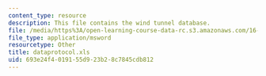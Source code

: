 ```yaml
---
content_type: resource
description: This file contains the wind tunnel database.
file: /media/https%3A/open-learning-course-data-rc.s3.amazonaws.com/16-810-engineering-design-and-rapid-prototyping-january-iap-2005/693e24f4019155d923b28c7845cdb812_dataprotocol.xls
file_type: application/msword
resourcetype: Other
title: dataprotocol.xls
uid: 693e24f4-0191-55d9-23b2-8c7845cdb812
---
```

